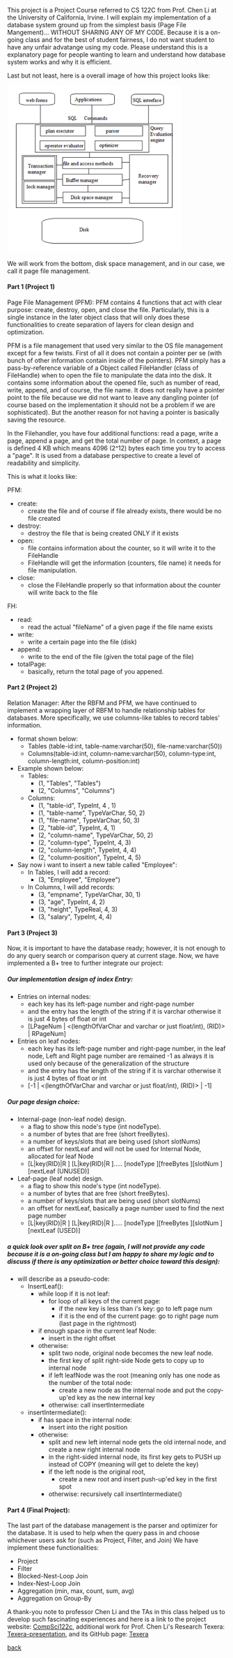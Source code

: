 This project is a Project Course referred to CS 122C from Prof. Chen Li at the University of California, Irvine.
I will explain my implementation of a database system ground up from the simplest basis (Page File Mangement)...
WITHOUT SHARING ANY OF MY CODE. Because it is a on-going class and for the best of student fairness, I do not want
student to have any unfair advatange using my code. Please understand this is a explanatory page for people wanting to learn
and understand how database system works and why it is efficient.

Last but not least, here is a overall image of how this project looks like:

<img src="/assets/database-management-system/DBMS-structure.png" alt="structure" width="400">

We will work from the bottom, disk space management, and in our case, we call it page file management.

#### Part 1 (Project 1)

Page File Management (PFM):
PFM contains 4 functions that act with clear purpose: create, destroy, open, and close the file. Particularly, this is
a single instance in the later object class that will only does these functionalities to create separation of layers for
clean design and optimization.

PFM is a file management that used very similar to the OS file management except for a few twists.
First of all it does not contain a pointer per se (with bunch of other information contain inside of the pointers).
PFM simply has a pass-by-reference variable of a Object called FileHandler (class of FileHandle) when to open the file
to manipulate the data into the disk. It contains some information about the opened file, such as number of read, write,
append, and of course, the file name. It does not really have a pointer point to the file because we did not want to leave
any dangling pointer (of course based on the implementation it should not be a problem if we are sophisticated). But the another
reason for not having a pointer is basically saving the resource.

In the Filehandler, you have four additional functions: read a page, write a page, append a page, and get the total number of page.
In context, a page is defined 4 KB which means 4096 (2^12) bytes each time you try to access a "page". It is used from a
database perspective to create a level of readability and simplicity.

This is what it looks like:

PFM:

- create:
  - create the file and of course if file already exists, there would be no file created
- destroy:
  - destroy the file that is being created ONLY if it exists
- open:
  - file contains information about the counter, so it will write it to the FileHandle
  - FileHandle will get the information (counters, file name) it needs for file manipulation.
- close:
  - close the FileHandle properly so that information about the counter will write back to the file

FH:

- read:
  - read the actual "fileName" of a given page if the file name exists
- write:
  - write a certain page into the file (disk)
- append:
  - write to the end of the file (given the total page of the file)
- totalPage:
  - basically, return the total page of you appened.

#### Part 2 (Project 2)

Relation Manager:
After the RBFM and PFM, we have continued to implement a wrapping layer of RBFM to handle relationship tables for databases.
More specifically, we use columns-like tables to record tables' information.
- format shown below:
  - Tables (table-id:int, table-name:varchar(50), file-name:varchar(50))
  - Columns(table-id:int, column-name:varchar(50), column-type:int, column-length:int, column-position:int)
- Example shown below: 
  - Tables:
    - (1, "Tables", "Tables")
    - (2, "Columns", "Columns")
  - Columns: 
    - (1, "table-id", TypeInt, 4 , 1)
    - (1, "table-name", TypeVarChar, 50, 2)
    - (1, "file-name", TypeVarChar, 50, 3)
    - (2, "table-id", TypeInt, 4, 1)
    - (2, "column-name",  TypeVarChar, 50, 2)
    - (2, "column-type", TypeInt, 4, 3)
    - (2, "column-length", TypeInt, 4, 4)
    - (2, "column-position", TypeInt, 4, 5)
- Say now i want to insert a new table called "Employee":
  - In Tables, I will add a record:
    - (3, "Employee", "Employee")
  - In Columns, I will add records:
    - (3, "empname", TypeVarChar, 30, 1)
    - (3, "age", TypeInt, 4, 2)
    - (3, "height", TypeReal, 4, 3)
    - (3, "salary", TypeInt, 4, 4)


#### Part 3 (Project 3)
Now, it is important to have the database ready; however, it is not enough to do any query search or comparison query at current stage. Now, we have implemented a B+ tree to further integrate our project:

##### Our implementation design of index Entry:
- Entries on internal nodes:  
  - each key has its left-page number and right-page number
  - and the entry has the length of the string if it is varchar otherwise it is just 4 bytes of float or int
  - [LPageNum | <(lengthOfVarChar and varchar or just float/int), (RID)> | RPageNum] 
- Entries on leaf nodes:
  - each key has its left-page number and right-page number, in the leaf node, Left and Right page number are 
  remained -1 as always it is used only because of the generalization of the structure
  - and the entry has the length of the string if it is varchar otherwise it is just 4 bytes of float or int
  - [-1 | <(lengthOfVarChar and varchar or just float/int), (RID)> | -1] 

##### Our page design choice:
- Internal-page (non-leaf node) design.
  - a flag to show this node's type (int nodeType).
  - a number of bytes that are free (short freeBytes).
  - a number of keys/slots that are being used (short slotNums)
  - an offset for nextLeaf and will not be used for Internal Node, allocated for leaf Node
  - [L|key(RID)|R \] [L|key(RID)|R \].....
    [nodeType \][freeBytes \][slotNum \][nextLeaf (UNUSED)\]
- Leaf-page (leaf node) design.
    - a flag to show this node's type (int nodeType).
    - a number of bytes that are free (short freeBytes).
    - a number of keys/slots that are being used (short slotNums)
    - an offset for nextLeaf, basically a page number used to find the next page number
    - [L|key(RID)|R \] [L|key(RID)|R \].....
      [nodeType \][freeBytes \][slotNum \][nextLeaf (USED)\]

##### a quick look over split on B+ tree (again, I will not provide any code because it is a on-going class but I am happy to share my logic and to discuss if there is any optimization or better choice toward this design):
- will describe as a pseudo-code:
    - InsertLeaf():
        - while loop if it is not leaf:
            - for loop of all keys of the current page:
                - if the new key is less than i's key: go to left page num
                - if it is the end of the current page: go to right page num (last page in the rightmost)
        - if enough space in the current leaf Node: 
            - insert in the right offset
        - otherwise: 
            - split two node, original node becomes the new leaf node.
            - the first key of split right-side Node gets to copy up to internal node
            - if left leafNode was the root (meaning only has one node as the number of the total node:
                - create a new node as the internal node and put the copy-up'ed key as the new internal key
            - otherwise:
                call insertIntermediate
    - insertIntermediate():
        - if has space in the internal node:
            - insert into the right position
        - otherwise:
            - split and new left internal node gets the old internal node, and create a new right internal node
            - in the right-sided internal node, its first key gets to PUSH up instead of COPY (meaning will get to delete the key)
            - if the left node is the original root, 
                - create a new root and insert push-up'ed key in the first spot
            - otherwise:
                recursively call insertIntermediate()



#### Part 4 (Final Project):
The last part of the database management is the parser and optimizer for the database. It is used to help when the query pass in and choose whichever users ask for (such as Project, Filter, and Join)
We have implement these functionalities:
- Project
- Filter 
- Blocked-Nest-Loop Join
- Index-Nest-Loop Join
- Aggregation (min, max, count, sum, avg)
- Aggregation on Group-By


A thank-you note to professor Chen Li and the TAs in this class helped us to develop such fascinating experiences and here is a link to the project website: [CompSci122c][cs122c], additional work for Prof. Chen Li's Research Texera: [Texera-presentation][texera-work], and its GitHub page: [Texera][texera]

[texera]: https://github.com/Texera/texera
[texera-work]: https://youtu.be/sYHSi8nEB7o 
[cs122c]: https://grape.ics.uci.edu/wiki/public/wiki/cs222-2019-fall


[back](./)